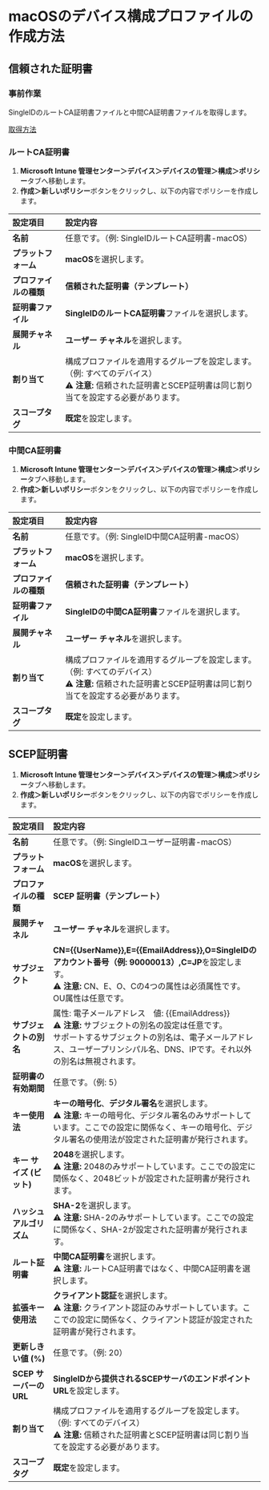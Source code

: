 # macOSのデバイス構成プロファイルの作成方法

## 信頼された証明書
### 事前作業
SingleIDのルートCA証明書ファイルと中間CA証明書ファイルを取得します。

[取得方法](../pki.md/#基本情報)

### ルートCA証明書
1. **Microsoft Intune 管理センター＞デバイス＞デバイスの管理＞構成＞ポリシー**タブへ移動します。
2. **作成＞新しいポリシー**ボタンをクリックし、以下の内容でポリシーを作成します。

| **設定項目** | **設定内容** |
| :--- | :--- |
| **名前** | 任意です。（例: SingleIDルートCA証明書-macOS） |
| **プラットフォーム** | **macOS**を選択します。 |
| **プロファイルの種類** | **信頼された証明書（テンプレート）** |
| **証明書ファイル** | **SingleIDのルートCA証明書**ファイルを選択します。 |
| **展開チャネル** | **ユーザー チャネル**を選択します。 |
| **割り当て** | 構成プロファイルを適用するグループを設定します。（例: すべてのデバイス）<br>⚠️ **注意:** 信頼された証明書とSCEP証明書は同じ割り当てを設定する必要があります。 |
| **スコープタグ** | **既定**を設定します。 |

### 中間CA証明書
1. **Microsoft Intune 管理センター＞デバイス＞デバイスの管理＞構成＞ポリシー**タブへ移動します。
2. **作成＞新しいポリシー**ボタンをクリックし、以下の内容でポリシーを作成します。

| **設定項目** | **設定内容** |
| :--- | :--- |
| **名前** | 任意です。（例: SingleID中間CA証明書-macOS） |
| **プラットフォーム** | **macOS**を選択します。 |
| **プロファイルの種類** | **信頼された証明書（テンプレート）** |
| **証明書ファイル** | **SingleIDの中間CA証明書**ファイルを選択します。 |
| **展開チャネル** | **ユーザー チャネル**を選択します。 |
| **割り当て** | 構成プロファイルを適用するグループを設定します。（例: すべてのデバイス）<br>⚠️ **注意:** 信頼された証明書とSCEP証明書は同じ割り当てを設定する必要があります。 |
| **スコープタグ** | **既定**を設定します。 |

## SCEP証明書
1. **Microsoft Intune 管理センター＞デバイス＞デバイスの管理＞構成＞ポリシー**タブへ移動します。
2. **作成＞新しいポリシー**ボタンをクリックし、以下の内容でポリシーを作成します。

| **設定項目** | **設定内容** |
| :--- | :--- |
| **名前** | 任意です。（例: SingleIDユーザー証明書-macOS） |
| **プラットフォーム** | **macOS**を選択します。 |
| **プロファイルの種類** | **SCEP 証明書（テンプレート）** |
| **展開チャネル** | **ユーザー チャネル**を選択します。 |
| **サブジェクト** | **CN={{UserName}},E={{EmailAddress}},O=SingleIDのアカウント番号（例: 90000013）,C=JP**を設定します。<br>⚠️ **注意:** CN、E、O、Cの4つの属性は必須属性です。OU属性は任意です。 |
| **サブジェクトの別名** | 属性: 電子メールアドレス　値: {{EmailAddress}}<br>⚠️ **注意:** サブジェクトの別名の設定は任意です。<br>サポートするサブジェクトの別名は、電子メールアドレス、ユーザープリンシパル名、DNS、IPです。それ以外の別名は無視されます。 |
| **証明書の有効期間** | 任意です。（例: 5） |
| **キー使用法** | **キーの暗号化**、**デジタル署名**を選択します。<br>⚠️ **注意:** キーの暗号化、デジタル署名のみサポートしています。ここでの設定に関係なく、キーの暗号化、デジタル署名の使用法が設定された証明書が発行されます。 |
| **キー サイズ (ビット)** | **2048**を選択します。<br>⚠️ **注意:** 2048のみサポートしています。ここでの設定に関係なく、2048ビットが設定された証明書が発行されます。 |
| **ハッシュ アルゴリズム** | **SHA-2**を選択します。<br>⚠️ **注意:** SHA-2のみサポートしています。ここでの設定に関係なく、SHA-2が設定された証明書が発行されます。 |
| **ルート証明書** | **中間CA証明書**を選択します。<br>⚠️ **注意:** ルートCA証明書ではなく、中間CA証明書を選択します。 |
| **拡張キー使用法** | **クライアント認証**を選択します。<br>⚠️ **注意:** クライアント認証のみサポートしています。ここでの設定に関係なく、クライアント認証が設定された証明書が発行されます。 |
| **更新しきい値 (%)** | 任意です。（例: 20） |
| **SCEP サーバーの URL** | **SingleIDから提供されるSCEPサーバのエンドポイントURL**を設定します。 |
| **割り当て** | 構成プロファイルを適用するグループを設定します。（例: すべてのデバイス）<br>⚠️ **注意:** 信頼された証明書とSCEP証明書は同じ割り当てを設定する必要があります。 |
| **スコープタグ** | **既定**を設定します。 |
